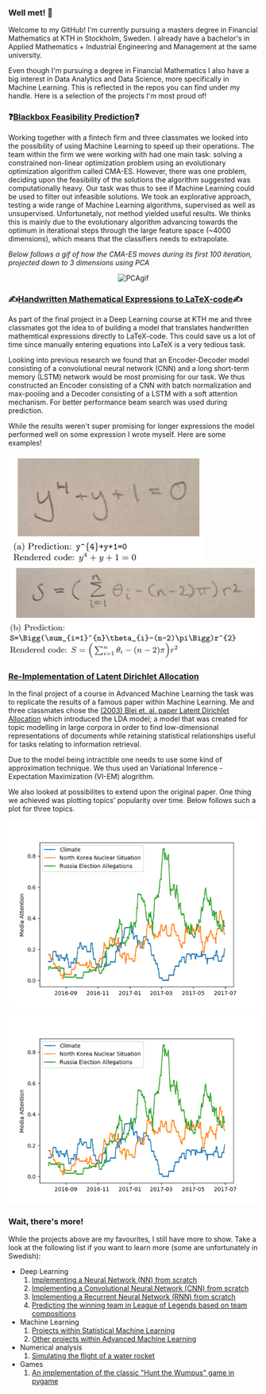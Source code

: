 ### Well met! 👋

Welcome to my GitHub! I'm currently pursuing a masters degree in Financial Mathematics at KTH in Stockholm, Sweden. I already have a bachelor's in Applied Mathematics + Industrial Engineering and Management at the same university. 

Even though I'm pursuing a degree in Financial Mathematics I also have a big interest in Data Analytics and Data Science, more specifically in Machine Learning. This is reflected in the repos you can find under my handle. Here is a selection of the projects I'm most proud of!

### ❓[Blackbox Feasibility Prediction](https://github.com/KodAgge/Feasibility-Prediction)❓

Working together with a fintech firm and three classmates we looked into the possibility of using Machine Learning to speed up their operations. The team within the firm we were working with had one main task: solving a constrained non-linear optimization problem using an evolutionary optimization algorithm called CMA-ES. However, there was one problem, deciding upon the feasibility of the solutions the algorithm suggested was computationally heavy. Our task was thus to see if Machine Learning could be used to filter out infeasible solutions. We took an explorative approach, testing a wide range of Machine Learning algorithms, supervised as well as unsupervised. Unfortunetaly, not method yielded useful results. We thinks this is mainly due to the evolutionary algorithm advancing towards the optimum in iterational steps through the large feature space (~4000 dimensions), which means that the classifiers needs to extrapolate.

_Below follows a gif of how the CMA-ES moves during its first 100 iteration, projected down to 3 dimensions using PCA_

<p align="center">
  <img src="/images/PCA.gif" alt="PCAgif" width="750"/>
</p>

### ✍️[Handwritten Mathematical Expressions to LaTeX-code](https://github.com/KodAgge/Img2Latex)✍️
As part of the final project in a Deep Learning course at KTH me and three classmates got the idea to of building a model that translates handwritten mathemtical expressions directly to LaTeX-code. This could save us a lot of time since manually entering equations into LaTeX is a very tedious task.

Looking into previous research we found that an Encoder-Decoder model consisting of a convolutional neural network (CNN) and a long short-term memory (LSTM) network would be most promising for our task. We thus constructed an Encoder consisting of a CNN with batch normalization and max-pooling and a Decoder consisting of a LSTM with a soft attention mechanism. For better performance beam search was used during prediction.

While the results weren't super promising for longer expressions the model performed well on some expression I wrote myself. Here are some examples!

![Result A](/images/result_a.PNG)
![Result B](/images/result_b.PNG)


### [Re-Implementation of Latent Dirichlet Allocation](https://github.com/Javigsv/LDA_AdML)

In the final project of a course in Advanced Machine Learning the task was to replicate the results of a famous paper within Machine Learning. Me and three classmates chose the 
[(2003) Blei et. al. paper Latent Dirichlet Allocation](https://github.com/Javigsv/LDA_AdML/blob/main/LDA%20paper.pdf) which introduced the LDA model; a model that was created for topic modelling in large corpora in order to find low-dimensional representations of documents while retaining statistical relationships useful for tasks relating to information retrieval.

Due to the model being intractible one needs to use some kind of approximation technique. We thus used an Variational Inference - Expectation Maximization (VI-EM) alogrithm.

We also looked at possibilites to extend upon the original paper. One thing we achieved was plotting topics' popularity over time. Below follows such a plot for three topics.

<p align="center">
  <img src="/images/topicsovertime.png" alt="Topics over time"/>
</p>

![Topics over time](/images/topicsovertime.png)

### Wait, there's more!

While the projects above are my favourites, I still have more to show. Take a look at the following list if you want to learn more (some are unfortunately in Swedish):

* Deep Learning
  1. [Implementing a Neural Network (NN) from scratch](https://github.com/KodAgge/NNs-in-matlab)
  2. [Implementing a Convolutional Neural Network (CNN) from scratch](https://github.com/KodAgge/CNNs-in-matlab)
  3. [Implementing a Recurrent Neural Network (RNN) from scratch](https://github.com/KodAgge/RNNs-in-matlab)
  4. [Predicting the winning team in League of Legends based on team compositions](https://github.com/KodAgge/TeamCompositions)
* Machine Learning
  1. [Projects within Statistical Machine Learning](https://github.com/KodAgge/StatisticalMachineLearning)
  2. [Other projects within Advanced Machine Learning](https://github.com/KodAgge/AdvancedMachineLearning)
* Numerical analysis
  1. [Simulating the flight of a water rocket](https://github.com/KodAgge/WaterRocketSimulation)
* Games
  1. [An implementation of the classic "Hunt the Wumpus" game in pygame](https://github.com/KodAgge/Wumpus)

<!--
**KodAgge/KodAgge** is a ✨ _special_ ✨ repository because its `README.md` (this file) appears on your GitHub profile.

Here are some ideas to get you started:

- 🔭 I’m currently working on ...
- 🌱 I’m currently learning ...
- 👯 I’m looking to collaborate on ...
- 🤔 I’m looking for help with ...
- 💬 Ask me about ...
- 📫 How to reach me: ...
- 😄 Pronouns: ...
- ⚡ Fun fact: ...
-->
